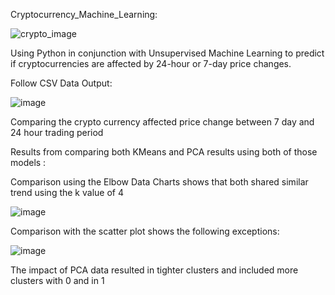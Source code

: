 Cryptocurrency_Machine_Learning: 


![crypto_image](https://github.com/davisdw/Cryptocurrency_Machine_Learning/assets/104311388/cba87e60-0baa-4cf2-8683-f74813db47d8)


Using Python in conjunction with Unsupervised Machine Learning to predict if cryptocurrencies are affected by 24-hour or 7-day price changes.

Follow CSV Data Output: 

![image](https://github.com/davisdw/Cryptocurrency_Machine_Learning/assets/104311388/63780b45-7bbd-408c-97fa-40718f9024b6)

Comparing the crypto currency affected price change between 7 day and 24 hour trading period

Results from comparing both KMeans and PCA results using both of those models : 

Comparison using the Elbow Data Charts shows that both shared similar trend using the k value of 4 


![image](https://github.com/davisdw/Cryptocurrency_Machine_Learning/assets/104311388/bc634dda-951d-4de8-aa0a-ca8f340dd79f)


Comparison with the scatter plot shows the following exceptions: 


![image](https://github.com/davisdw/Cryptocurrency_Machine_Learning/assets/104311388/3eef9faf-07c2-47ac-aa86-ca9fe6d4acec)


The impact of PCA data resulted in tighter clusters and included more clusters with 0 and in 1
